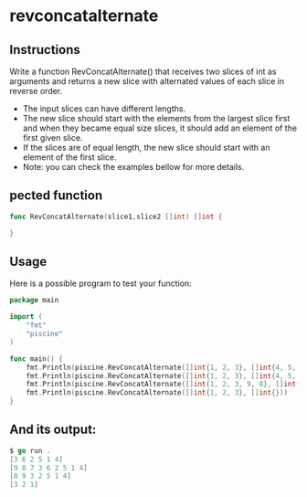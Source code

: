 # revconcatalternate

## Instructions

Write a function RevConcatAlternate() that receives two slices of int as arguments and returns a new slice with alternated values of each slice in reverse order.
- The input slices can have different lengths.
- The new slice should start with the elements from the largest slice first and when they became equal size slices, it should add an element of the first given slice.
- If the slices are of equal length, the new slice should start with an element of the first slice.
- Note: you can check the examples bellow for more details.
## pected function
```go
func RevConcatAlternate(slice1,slice2 []int) []int {

}
```
## Usage

Here is a possible program to test your function:
```go
package main

import (
	"fmt"
	"piscine"
)

func main() {
	fmt.Println(piscine.RevConcatAlternate([]int{1, 2, 3}, []int{4, 5, 6}))
	fmt.Println(piscine.RevConcatAlternate([]int{1, 2, 3}, []int{4, 5, 6, 7, 8, 9}))
	fmt.Println(piscine.RevConcatAlternate([]int{1, 2, 3, 9, 8}, []int{4, 5}))
	fmt.Println(piscine.RevConcatAlternate([]int{1, 2, 3}, []int{}))
}
```
## And its output:
```go
$ go run .
[3 6 2 5 1 4]
[9 8 7 3 6 2 5 1 4]
[8 9 3 2 5 1 4]
[3 2 1]
```